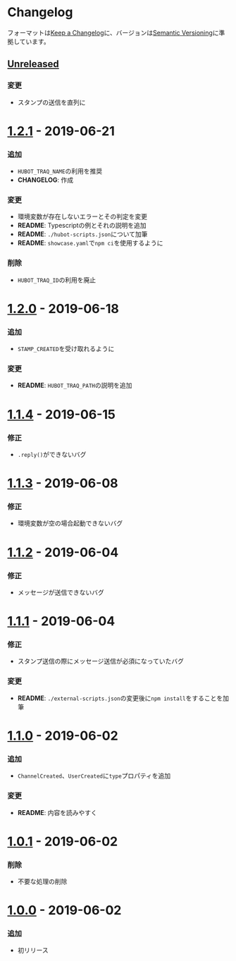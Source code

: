 # Changelog
フォーマットは[Keep a Changelog][]に、バージョンは[Semantic Versioning][]に準拠しています。

## [Unreleased]
### 変更
- スタンプの送信を直列に

# [1.2.1][] - 2019-06-21
### 追加
- `HUBOT_TRAQ_NAME`の利用を推奨
- **CHANGELOG**: 作成

### 変更
- 環境変数が存在しないエラーとその判定を変更
- **README**: Typescriptの例とそれの説明を追加
- **README**: `./hubot-scripts.json`について加筆
- **README**: `showcase.yaml`で`npm ci`を使用するように

### 削除
- `HUBOT_TRAQ_ID`の利用を廃止

# [1.2.0][] - 2019-06-18
### 追加
- `STAMP_CREATED`を受け取れるように

### 変更
- **README**: `HUBOT_TRAQ_PATH`の説明を追加

# [1.1.4][] - 2019-06-15
### 修正
- `.reply()`ができないバグ

# [1.1.3][] - 2019-06-08
### 修正
- 環境変数が空の場合起動できないバグ

# [1.1.2][] - 2019-06-04
### 修正
- メッセージが送信できないバグ

# [1.1.1][] - 2019-06-04
### 修正
- スタンプ送信の際にメッセージ送信が必須になっていたバグ

### 変更
- **README**: `./external-scripts.json`の変更後に`npm install`をすることを加筆

# [1.1.0][] - 2019-06-02
### 追加
- `ChannelCreated`、`UserCreated`に`type`プロパティを追加

### 変更
- **README**: 内容を読みやすく

# [1.0.1][] - 2019-06-02
### 削除
- 不要な処理の削除

# [1.0.0][] - 2019-06-02
### 追加
- 初リリース

[Unreleased]: https://github.com/sapphi-red/hubot-traq/compare/v1.2.1...HEAD
[1.2.1]: https://github.com/sapphi-red/hubot-traq/compare/v1.2.0...v1.2.1
[1.2.0]: https://github.com/sapphi-red/hubot-traq/compare/v1.1.4...v1.2.0
[1.1.4]: https://github.com/sapphi-red/hubot-traq/compare/v1.1.3...v1.1.4
[1.1.3]: https://github.com/sapphi-red/hubot-traq/compare/v1.1.2...v1.1.3
[1.1.2]: https://github.com/sapphi-red/hubot-traq/compare/v1.1.1...v1.1.2
[1.1.1]: https://github.com/sapphi-red/hubot-traq/compare/v1.1.0...v1.1.1
[1.1.0]: https://github.com/sapphi-red/hubot-traq/compare/v1.0.1...v1.1.0
[1.0.1]: https://github.com/sapphi-red/hubot-traq/compare/v1.0.0...v1.0.1
[1.0.0]: https://github.com/sapphi-red/hubot-traq/releases/tag/v1.0.0

[Keep a Changelog]: https://keepachangelog.com/en/1.0.0/
[Semantic Versioning]: https://semver.org/spec/v2.0.0.html
